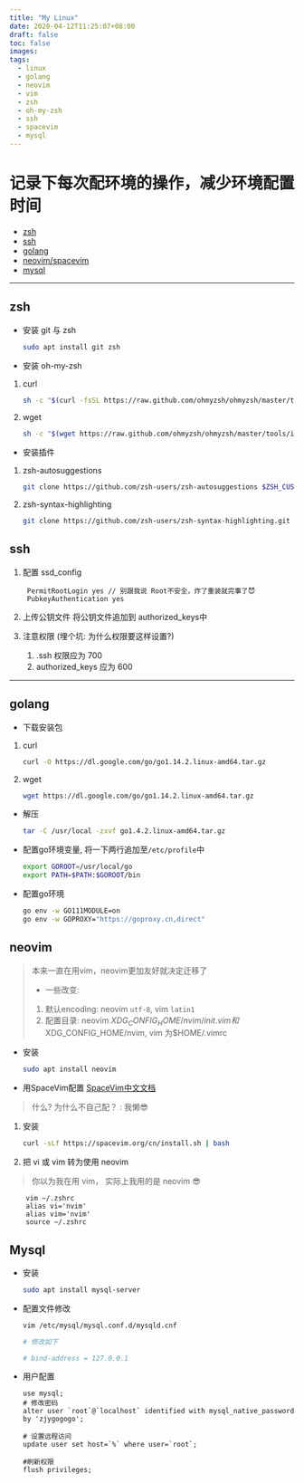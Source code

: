 ```yaml
---
title: "My Linux"
date: 2020-04-12T11:25:07+08:00
draft: false
toc: false
images:
tags:
  - linux
  - golang
  - neovim
  - vim
  - zsh
  - oh-my-zsh
  - ssh
  - spacevim
  - mysql
---
```


# 记录下每次配环境的操作，减少环境配置时间

- [zsh](#zsh)
- [ssh](#ssh)
- [golang](#golang)
- [neovim/spacevim](#neovim)
- [mysql](#mysql)
***
## zsh
- 安装 git 与 zsh
  
    ```bash
    sudo apt install git zsh
    ```
- 安装 oh-my-zsh
1. curl

    ```bash
    sh -c "$(curl -fsSL https://raw.github.com/ohmyzsh/ohmyzsh/master/tools/install.sh)"
    ```
2. wget

    ```bash
    sh -c "$(wget https://raw.github.com/ohmyzsh/ohmyzsh/master/tools/install.sh -O -)"
    ```
- 安装插件
1. zsh-autosuggestions

    ```bash
    git clone https://github.com/zsh-users/zsh-autosuggestions $ZSH_CUSTOM/plugins/zsh-autosuggestions
    ```
2. zsh-syntax-highlighting

    ```bash
    git clone https://github.com/zsh-users/zsh-syntax-highlighting.git ${ZSH_CUSTOM:-~/.oh-my-zsh/custom}/plugins/zsh-syntax-highlighting
    ```
## ssh
1. 配置 ssd_config

        PermitRootLogin yes // 别跟我说 Root不安全，炸了重装就完事了😈
        PubkeyAuthentication yes 
2. 上传公钥文件 将公钥文件追加到 authorized_keys中
3. 注意权限 (埋个坑: 为什么权限要这样设置?)
    1. .ssh 权限应为 700 
    2. authorized_keys 应为 600
***
## golang
- 下载安装包
1. curl
   
    ```bash
    curl -O https://dl.google.com/go/go1.14.2.linux-amd64.tar.gz
    ```
2. wget 
   
    ```bash
    wget https://dl.google.com/go/go1.14.2.linux-amd64.tar.gz
    ```
- 解压

    ```bash
    tar -C /usr/local -zxvf go1.4.2.linux-amd64.tar.gz
    ```
- 配置go环境变量, 将一下两行追加至`/etc/profile`中
        
    ```bash
    export GOROOT=/usr/local/go
    export PATH=$PATH:$GOROOT/bin
    ```
- 配置go环境

    ```bash
    go env -w GO111MODULE=on
    go env -w GOPROXY="https://goproxy.cn,direct"
    ```

## neovim
> 本来一直在用vim，neovim更加友好就决定迁移了
> - 一些改变:
> 1. 默认encoding: neovim `utf-8`, vim `latin1`
> 2. 配置目录: neovim $XDG_CONFIG_HOME/nvim/init.vim 和$XDG_CONFIG_HOME/nvim, vim 为$HOME/.vimrc
- 安装

    ```bash
    sudo apt install neovim
    ```

- 用SpaceVim配置 [SpaceVim中文文档](https://spacevim.org/cn/)
> 什么? 为什么不自己配？ 
> : 我懒😎

1. 安装     
  
    ```bash
    curl -sLf https://spacevim.org/cn/install.sh | bash 
    ```
2. 把 vi 或 vim 转为使用 neovim 
> 你以为我在用 vim， 实际上我用的是 neovim 😎

        vim ~/.zshrc
        alias vi='nvim'
        alias vim='nvim'
        source ~/.zshrc

## Mysql

- 安装

  ```bash
  sudo apt install mysql-server
  ```

- 配置文件修改

  ~~~bash
  vim /etc/mysql/mysql.conf.d/mysqld.cnf
  
  # 修改如下
  
  # bind-address = 127.0.0.1
  ~~~

  

- 用户配置

  ~~~mysql
  use mysql;
  # 修改密码
  alter user `root`@`localhost` identified with mysql_native_password by 'zjygogogo';
  
  # 设置远程访问
  update user set host=`%` where user=`root`;
  
  #刷新权限
  flush privileges;
  ~~~

